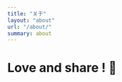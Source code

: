```yaml
---
title: "关于"
layout: "about"
url: "/about/"
summary: about
---
```



# **Love and share ! 🗽**      
     
     
     
 